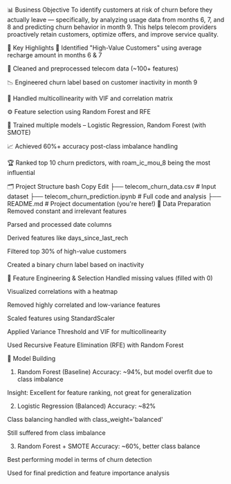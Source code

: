 📊 Business Objective
To identify customers at risk of churn before they actually leave — specifically, by analyzing usage data from months 6, 7, and 8 and predicting churn behavior in month 9. This helps telecom providers proactively retain customers, optimize offers, and improve service quality.

🧠 Key Highlights
📌 Identified "High-Value Customers" using average recharge amount in months 6 & 7

🧹 Cleaned and preprocessed telecom data (~100+ features)

📉 Engineered churn label based on customer inactivity in month 9

🔎 Handled multicollinearity with VIF and correlation matrix

⚙️ Feature selection using Random Forest and RFE

🤖 Trained multiple models – Logistic Regression, Random Forest (with SMOTE)

📈 Achieved 60%+ accuracy post-class imbalance handling

🏆 Ranked top 10 churn predictors, with roam_ic_mou_8 being the most influential

🗂️ Project Structure
bash
Copy
Edit
├── telecom_churn_data.csv        # Input dataset
├── telecom_churn_prediction.ipynb # Full code and analysis
├── README.md                     # Project documentation (you're here!)
🔬 Data Preparation
Removed constant and irrelevant features

Parsed and processed date columns

Derived features like days_since_last_rech

Filtered top 30% of high-value customers

Created a binary churn label based on inactivity

📌 Feature Engineering & Selection
Handled missing values (filled with 0)

Visualized correlations with a heatmap

Removed highly correlated and low-variance features

Scaled features using StandardScaler

Applied Variance Threshold and VIF for multicollinearity

Used Recursive Feature Elimination (RFE) with Random Forest

🧪 Model Building
1. Random Forest (Baseline)
Accuracy: ~94%, but model overfit due to class imbalance

Insight: Excellent for feature ranking, not great for generalization

2. Logistic Regression (Balanced)
Accuracy: ~82%

Class balancing handled with class_weight='balanced'

Still suffered from class imbalance

3. Random Forest + SMOTE
Accuracy: ~60%, better class balance

Best performing model in terms of churn detection

Used for final prediction and feature importance analysis


